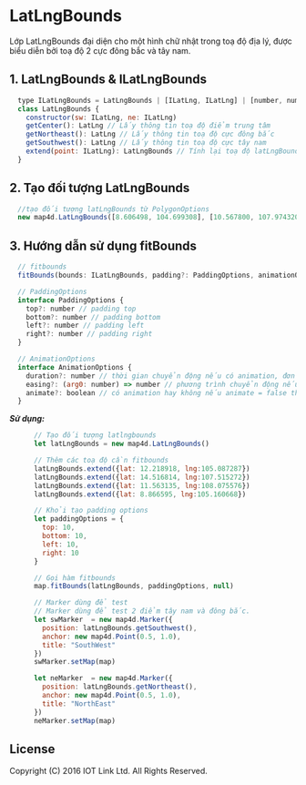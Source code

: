 # LatLngBounds
Lớp LatLngBounds đại diện cho một hình chữ nhật trong toạ độ địa lý, được biểu diễn bởi toạ độ 2 cực đông bắc và tây nam.

## 1. LatLngBounds & ILatLngBounds

```javascript
  type ILatLngBounds = LatLngBounds | [ILatLng, ILatLng] | [number, number, number, number]
  class LatLngBounds {
    constructor(sw: ILatLng, ne: ILatLng)
    getCenter(): LatLng // Lấy thông tin toạ độ điểm trung tâm
    getNortheast(): LatLng // Lấy thông tin toạ độ cực đông bắc
    getSouthwest(): LatLng // Lấy thông tin toạ độ cực tây nam
    extend(point: ILatLng): LatLngBounds // Tính lại toạ độ latLngBounds khi thêm một toạ độ mới.
  }
```

## 2. Tạo đối tượng LatLngBounds

```javascript
  //tạo đối tượng latLngBounds từ PolygonOptions
  new map4d.LatLngBounds([8.606498, 104.699308], [10.567800, 107.974320])
```

## 3. Hướng dẫn sử dụng fitBounds

```javascript
  // fitbounds
  fitBounds(bounds: ILatLngBounds, padding?: PaddingOptions, animationOptions?: AnimationOptions): void
```

```javascript
  // PaddingOptions
  interface PaddingOptions {
    top?: number // padding top
    bottom?: number // padding bottom
    left?: number // padding left
    right?: number // padding right
  }

  // AnimationOptions
  interface AnimationOptions {
    duration?: number // thời gian chuyển động nếu có animation, đơn vị: miliseconds
    easing?: (arg0: number) => number // phương trình chuyển động nếu người dùng truyền vào
    animate?: boolean // có animation hay không nếu animate = false thì mặc định duration = 0
  }

```
***Sử dụng:***

```javascript
      // Tạo đối tượng latlngbounds
      let latLngBounds = new map4d.LatLngBounds()

      // Thêm các toạ độ cần fitbounds
      latLngBounds.extend({lat: 12.218918, lng:105.087287})
      latLngBounds.extend({lat: 14.516814, lng:107.515272})
      latLngBounds.extend({lat: 11.563135, lng:108.075576})
      latLngBounds.extend({lat: 8.866595, lng:105.160668})

      // Khỏi tạo padding options
      let paddingOptions = {
        top: 10,
        bottom: 10,
        left: 10,
        right: 10
      }

      // Gọi hàm fitbounds
      map.fitBounds(latLngBounds, paddingOptions, null)

      // Marker dùng để test
      // Marker dùng để test 2 điểm tây nam và đông bắc.
      let swMarker  = new map4d.Marker({
        position: latLngBounds.getSouthwest(),
        anchor: new map4d.Point(0.5, 1.0),
        title: "SouthWest"
      })
      swMarker.setMap(map)

      let neMarker  = new map4d.Marker({
        position: latLngBounds.getNortheast(),
        anchor: new map4d.Point(0.5, 1.0),
        title: "NorthEast"
      })
      neMarker.setMap(map)

  ```


License
-------

Copyright (C) 2016 IOT Link Ltd. All Rights Reserved.
